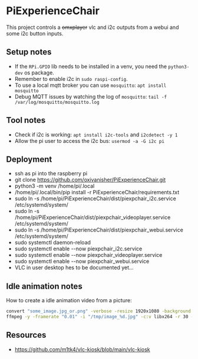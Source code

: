 # PiExperienceChair

This project controls a ~~omxplayer~~ vlc and i2c outputs from a webui and some i2c button inputs.

## Setup notes
* If the `RPi.GPIO` lib needs to be installed in a venv, you need the `python3-dev` os package. 
* Remember to enable i2c in `sudo raspi-config`.
* To use a local mqtt broker you can use `mosquitto`: `apt install mosquitto`
* Debug MQTT issues by watching the log of `mosquitto`: `tail -f /var/log/mosquitto/mosquitto.log`


## Tool notes
* Check if i2c is working: `apt install i2c-tools` and `i2cdetect -y 1`
* Allow the pi user to access the i2c bus: `usermod -a -G i2c pi`

## Deployment
* ssh as pi into the raspberry pi
* git clone https://github.com/oxivanisher/PiExperienceChair.git
* python3 -m venv /home/pi/.local
* /home/pi/.local/bin/pip install -r PiExperienceChair/requirements.txt
* sudo ln -s /home/pi/PiExperienceChair/dist/piexpchair_i2c.service /etc/systemd/system/
* sudo ln -s /home/pi/PiExperienceChair/dist/piexpchair_videoplayer.service /etc/systemd/system/
* sudo ln -s /home/pi/PiExperienceChair/dist/piexpchair_webui.service /etc/systemd/system/
* sudo systemctl daemon-reload
* sudo systemctl enable --now piexpchair_i2c.service
* sudo systemctl enable --now piexpchair_videoplayer.service
* sudo systemctl enable --now piexpchair_webui.service
* VLC in user desktop hes to be documented yet...

## Idle animation notes
How to create a idle animation video from a picture:
```bash
convert "some_image.jpg_or.png" -verbose -resize 1920x1080 -background black -gravity center -extent 1920x1080 "/tmp/image_1.jpg"
ffmpeg -y -framerate "0.01" -i "/tmp/image_%d.jpg" -c:v libx264 -r 30 -pix_fmt yuvj444p -preset veryslow -tune stillimage idle.mp4
```

## Resources
* https://github.com/m1tk4/vlc-kiosk/blob/main/vlc-kiosk
